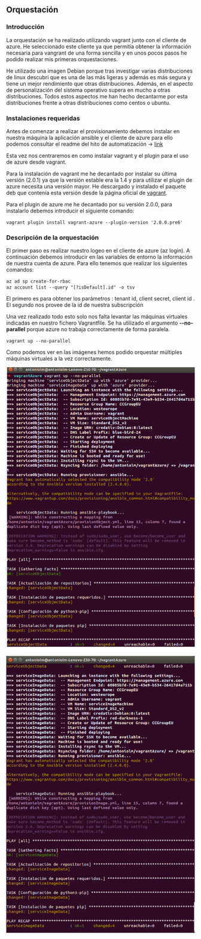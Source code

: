 ## Orquestación

### Introducción

La orquestación se ha realizado utilizando vagrant junto con el cliente de azure. He seleccionado este cliente ya que permitía obtener la información necesaria para vangrant de una forma sencilla y en unos pocos pasos he podido realizar mis primeras orquestaciones.

He utilizado una imagen Debian porque tras investigar varias distribuciones de linux descubri que es una de las más ligeras y además es más segura y tiene un mejor rendimiento que otras distribuciones. Además, en el aspecto de personalización del sistema operativo supera en mucho a otras distribuciones. Todos estos aspectos me han hecho decantarme por esta distribuciones frente a otras distribuciones como centos o ubuntu.

### Instalaciones requeridas
Antes de comenzar a realizar el provisionamiento debemos instalar en nuestra máquina la aplicación ansible y el cliente de azure para ello podemos consultar el readme del hito de automatización -> [link](https://github.com/Antoniolm/Master-CC/blob/master/automatizacion/README.md)

Esta vez nos centraremos en como instalar vagrant y el plugin para el uso de azure desde vagrant.

Para la instalación de vagrant me he decantado por instalar su última versión (2.0.1) ya que la versión estable era la 1.4 y para utilizar el plugin de azure necesita una versión mayor. He descargado y instalado el paquete deb que contenía esta versión desde la página oficial de [vagrant](https://www.vagrantup.com/downloads.html).

Para el plugin de azure me he decantado por su versión 2.0.0, para instalarlo debemos introducir el siguiente comando:
```
vagrant plugin install vagrant-azure --plugin-version '2.0.0.pre6'
```

### Descripción de la orquestación
El primer paso es realizar nuestro logeo en el cliente de azure (az login).
A continuación debemos introducir en las variables de entorno la información de nuestra cuenta de azure. Para ello tenemos que realizar los siguientes comandos:

```
az ad sp create-for-rbac
az account list --query "[?isDefault].id" -o tsv
```
El primero es para obtener los parámetros : tenant id, client secret, client id . El segundo nos provee de la id de nuestra subscripción

Una vez realizado todo esto solo nos falta levantar las máquinas virtuales indicadas en nuestro fichero Vagrantfile. Se ha utilizado el argumento **--no-parallel** porque azure no trabaja correctamente de forma paralela.
```
vagrant up --no-parallel
```

Como podemos ver en las imágenes hemos podido orquestar múltiples máquinas virtuales a la vez correctamente.

![](imgs/firstPartDeploy.png)
![](imgs/secondPartDeploy.png)
